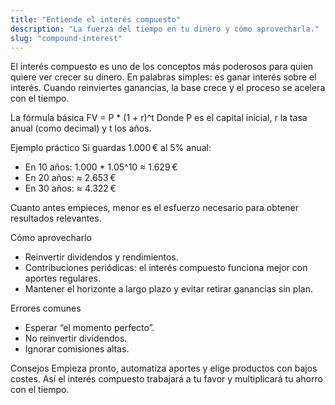 ```yaml
---
title: "Entiende el interés compuesto"
description: "La fuerza del tiempo en tu dinero y cómo aprovecharla."
slug: "compound-interest"
---
```


El interés compuesto es uno de los conceptos más poderosos para quien quiere ver crecer su dinero. En palabras simples: es ganar interés sobre el interés. Cuando reinviertes ganancias, la base crece y el proceso se acelera con el tiempo.

La fórmula básica
FV = P * (1 + r)^t
Donde P es el capital inicial, r la tasa anual (como decimal) y t los años.

Ejemplo práctico
Si guardas 1.000 € al 5% anual:
- En 10 años: 1.000 * 1.05^10 ≈ 1.629 €
- En 20 años: ≈ 2.653 €
- En 30 años: ≈ 4.322 €

Cuanto antes empieces, menor es el esfuerzo necesario para obtener resultados relevantes.

Cómo aprovecharlo
- Reinvertir dividendos y rendimientos.
- Contribuciones periódicas: el interés compuesto funciona mejor con aportes regulares.
- Mantener el horizonte a largo plazo y evitar retirar ganancias sin plan.

Errores comunes
- Esperar “el momento perfecto”.
- No reinvertir dividendos.
- Ignorar comisiones altas.

Consejos
Empieza pronto, automatiza aportes y elige productos con bajos costes. Así el interés compuesto trabajará a tu favor y multiplicará tu ahorro con el tiempo.

